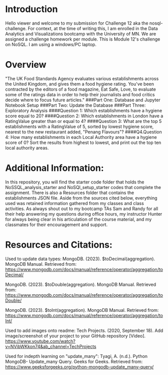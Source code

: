 # Introduction
Hello viewer and welcome to my submission for Challenge 12 aka the nosql-challenge. For context, at the time of writing this, I am enrolled in the Data Analytics and Visualizations bootcamp with the University of MN. We are assigned a challenge homework per module. This is Module 12's challenge on NoSQL. I am using a windows/PC laptop.

# Overview
"The UK Food Standards Agency evaluates various establishments across the United Kingdom, and gives them a food hygiene rating. You've been contracted by the editors of a food magazine, Eat Safe, Love, to evaluate some of the ratings data in order to help their journalists and food critics decide where to focus future articles."
###Part One: Database and Jupyter Notebook Setup
###Part Two: Update the Database
###Part Three: Exploratory Analysis
####Question 1: Which establishments have a hygiene score equal to 20? 
####Question 2: Which establishments in London have a RatingValue greater than or equal to 4?
####Question 3: What are the top 5 establishments with a RatingValue of 5, sorted by lowest hygiene score, nearest to the new restaurant added, "Penang Flavours"?
####Q4.Question 4: How many establishments in each Local Authority area have a hygiene score of 0? Sort the results from highest to lowest, and print out the top ten local authority areas.

# Additional Information:
In this repository, you will find the starter code folder that holds the NoSSQL_analysis_starter and NoSQl_setup_starter codes that complete the assignment. There is also a Resources folder that contains the establishments JSON file. Aside from the sources cited below, everything used was retained information gathered from my classes and class activities. As always shout out to my bootcamp TAs Sam and Randy for all their help answering my questions during office hours, my instructor Hunter for always being clear in his articulation of the course material, and my classmates for their encouragement and support.

# Resources and Citations:
Used to update data types:
MongoDB. (2023). $toDecimal(aggregation). MongoDB Manual. Retrieved from: https://www.mongodb.com/docs/manual/reference/operator/aggregation/toDecimal/

MongoDB. (2023). $toDouble(aggregation). MongoDB Manual. Retrieved from: https://www.mongodb.com/docs/manual/reference/operator/aggregation/toDouble/

MongoDB. (2023). $toInt(aggregation). MongoDB Manual. Retrieved from:  https://www.mongodb.com/docs/manual/reference/operator/aggregation/toInt/

Used to add images onto readme:
Tech Projects. (2020, September 18). Add image/screenshot of your project to your GitHub repository [Video]. https://www.youtube.com/watch?v=NVibWKkon74&ab_channel=TechProjects

Used for indepth learning on "update_many":
Tyagi, A. (n.d.). Python MongoDB- Update_many Query. Geeks for Geeks. Retrieved from: https://www.geeksforgeeks.org/python-mongodb-update_many-query/
